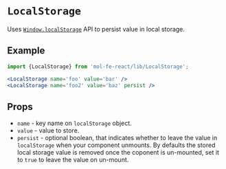 # `LocalStorage`

Uses [`Window.localStorage`](https://developer.mozilla.org/en-US/docs/Web/API/Window/localStorage) API to persist value in local storage.

## Example

```jsx
import {LocalStorage} from 'mol-fe-react/lib/LocalStorage';

<LocalStorage name='foo' value='bar' />
<LocalStorage name='foo2' value='baz' persist />
```

## Props

  - `name` - key name on `localStorage` object.
  - `value` - value to store.
  - `persist` - optional boolean, that indicates whether to leave the value in `localStorage` when
  your component unmounts. By defaults the stored local storage value is removed once the coponent is
  un-mounted, set it to `true` to leave the value on un-mount.
